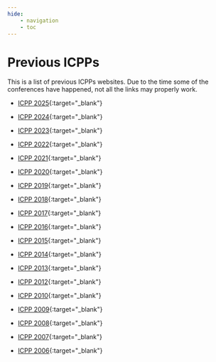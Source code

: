 ```yaml
---
hide:
    - navigation
    - toc
---
```

# Previous ICPPs

This is a list of previous ICPPs websites. Due to the time some of the conferences have happened, not all the links may properly work.

- [ICPP 2025](https://icpp2025.sdsc.edu/){:target="_blank"}

- [ICPP 2024](https://icpp2024.org/){:target="_blank"}

- [ICPP 2023](https://icpp23.sci.utah.edu/){:target="_blank"}

- [ICPP 2022](https://icpp22.gitlabpages.inria.fr/){:target="_blank"}

- [ICPP 2021](https://oaciss.uoregon.edu/icpp21/){:target="_blank"}

- [ICPP 2020](https://jnamaral.github.io/icpp20/){:target="_blank"}

- [ICPP 2019](https://www.hpcs.cs.tsukuba.ac.jp/icpp2019/){:target="_blank"}

- [ICPP 2018](https://oaciss.uoregon.edu/icpp18/){:target="_blank"}

- [ICPP 2017](https://www.icpp-conf.org/2017/){:target="_blank"}

- [ICPP 2016](https://www.icpp-conf.org/2016/){:target="_blank"}

- [ICPP 2015](https://www.icpp-conf.org/2015/){:target="_blank"}

- [ICPP 2014](https://www.icpp-conf.org/2014/){:target="_blank"}

- [ICPP 2013](https://www.icpp-conf.org/2013/){:target="_blank"}

- [ICPP 2012](https://ieeexplore.ieee.org/xpl/conhome/6336540/proceeding){:target="_blank"}

- [ICPP 2010](http://www.icpp-conf.org/2010){:target="_blank"}

- [ICPP 2009](http://www.icpp-conf.org/2009){:target="_blank"}

- [ICPP 2008](http://www.icpp-conf.org/2008){:target="_blank"}

- [ICPP 2007](https://www.icpp-conf.org/2007/){:target="_blank"}

- [ICPP 2006](https://www.icpp-conf.org/2006/){:target="_blank"}

